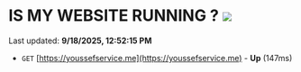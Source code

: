 # IS MY WEBSITE RUNNING ? [![](https://img.shields.io/static/v1?label=Sponsor&message=%E2%9D%A4&logo=GitHub&color=%23fe8e86)](https://github.com/sponsors/Youssef-Lehmam)

Last updated: **9/18/2025, 12:52:15 PM**

- `GET` [https://youssefservice.me](https://youssefservice.me) - **Up** (147ms)
